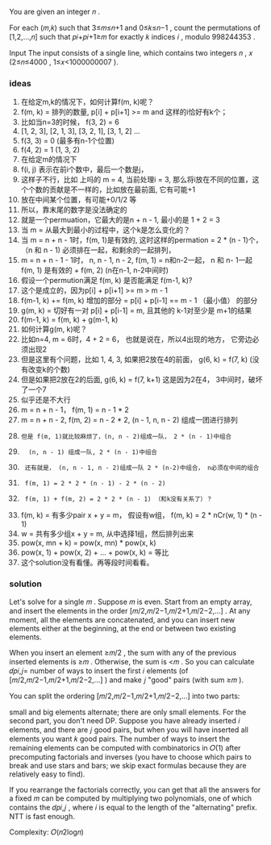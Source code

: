 You are given an integer 𝑛
.

For each (𝑚,𝑘)
 such that 3≤𝑚≤𝑛+1
 and 0≤𝑘≤𝑛−1
, count the permutations of [1,2,...,𝑛]
 such that 𝑝𝑖+𝑝𝑖+1≥𝑚
 for exactly 𝑘
 indices 𝑖
, modulo 998244353
.

Input
The input consists of a single line, which contains two integers 𝑛
, 𝑥
 (2≤𝑛≤4000
, 1≤𝑥<1000000007
).

### ideas
1. 在给定m,k的情况下，如何计算f(m, k)呢？
2. f(m, k) = 排列的数量, p[i] + p[i+1] >= m and 这样的i恰好有k个；
3. 比如当n=3的时候， f(3, 2) = 6
4. [1, 2, 3], [2, 1, 3], [3, 2, 1], [3, 1, 2] ... 
5. f(3, 3) = 0 (最多有n-1个位置) 
6. f(4, 2) = 1 (1, 3, 2)
7. 在给定m的情况下
8. f(i, j) 表示在前i个数中，最后一个数是j，
9. 这样子不行，比如 上吗的 m = 4, 当前处理i = 3, 那么将i放在不同的位置，这个个数的贡献是不一样的，比如放在最前面, 它有可能+1
10. 放在中间某个位置，有可能+0/1/2 等
11. 所以，靠末尾的数字是没法确定的
12. 就是一个permuation，它最大的是n + n - 1, 最小的是 1 + 2 = 3
13. 当 m = 从最大到最小的过程中，这个k是怎么变化的？
14. 当 m = n + n - 1时，f(m, 1)是有效的, 这时这样的permation = 2 * (n - 1)个， （n 和 n - 1) 必须排在一起，和剩余的一起排列，
15. m = n + n - 1 - 1时， n, n - 1, n - 2,   f(m, 1) = n和n-2一起， n 和 n- 1一起 f(m, 1) 是有效的 + f(m, 2) (n在n-1, n-2中间时)
16. 假设一个permution满足 f(m, k) 是否能满足 f(m-1, k)?
17. 这个是成立的，因为p[i] + p[i+1] >= m > m - 1 
18. f(m-1, k) += f(m, k) 增加的部分 = p[i] + p[i-1] == m - 1 （最小值） 的部分
19. g(m, k) = 切好有一对 p[i] + p[i-1] = m, 且其他的 k-1对至少是 m+1的结果
20. f(m-1, k) = f(m, k) + g(m-1, k)
21. 如何计算g(m, k)呢？
22. 比如n=4, m = 6时，4 + 2 = 6， 也就是说在，所以4出现的地方， 它旁边必须出现2
23. 但是这里有个问题，比如 1, 4, 3, 如果把2放在4的前面， g(6, k) = f(7, k) (没有改变k的个数)
24. 但是如果把2放在2的后面, g(6, k) = f(7, k+1) 这是因为2在4， 3中间时，破坏了一个7
25. 似乎还是不大行
26. m = n + n - 1， f(m, 1) = n - 1  * 2
27. m = n + n - 2,  f(m, 2) = n - 2  * 2, (n - 1, n, n - 2) 组成一团进行排列
28.     但是 f(m, 1)就比较麻烦了，(n, n - 2)组成一队， 2 * (n - 1)中组合
29.       (n, n - 1) 组成一队, 2 * (n - 1)中组合
30.      还有就是， (n, n - 1, n - 2)组成一队 2 * (n-2)中组合， n必须在中间的组合
31.      f(m, 1) = 2 * 2 * (n - 1) - 2 * (n - 2)
32.      f(m, 1) + f(m, 2) = 2 * 2 * (n - 1) （和k没有关系了）？
33.  f(m, k) = 有多少pair x + y = m， 假设有w组， f(m, k) = 2 * nCr(w, 1) * (n - 1)
34.  w = 共有多少组x + y = m, 从中选择1组，然后排列出来
35.  pow(x, mn + k) = pow(x, mn) * pow(x, k)
36.  pow(x, 1) + pow(x, 2) + ... + pow(x, k) = 等比
37. 这个solution没有看懂。再等段时间看看。

### solution
Let's solve for a single 𝑚
. Suppose 𝑚
 is even. Start from an empty array, and insert the elements in the order [𝑚/2,𝑚/2−1,𝑚/2+1,𝑚/2−2,…]
. At any moment, all the elements are concatenated, and you can insert new elements either at the beginning, at the end or between two existing elements.

When you insert an element ≥𝑚/2
, the sum with any of the previous inserted elements is ≥𝑚
.
Otherwise, the sum is <𝑚
.
So you can calculate 𝑑𝑝𝑖,𝑗=
 number of ways to insert the first 𝑖
 elements (of [𝑚/2,𝑚/2−1,𝑚/2+1,𝑚/2−2,…]
) and make 𝑗
 "good" pairs (with sum ≥𝑚
).

You can split the ordering [𝑚/2,𝑚/2−1,𝑚/2+1,𝑚/2−2,…]
 into two parts:

small and big elements alternate;
there are only small elements.
For the second part, you don't need DP. Suppose you have already inserted 𝑖
 elements, and there are 𝑗
 good pairs, but when you will have inserted all elements you want 𝑘
 good pairs. The number of ways to insert the remaining elements can be computed with combinatorics in 𝑂(1)
 after precomputing factorials and inverses (you have to choose which pairs to break and use stars and bars; we skip exact formulas because they are relatively easy to find).

If you rearrange the factorials correctly, you can get that all the answers for a fixed 𝑚
 can be computed by multiplying two polynomials, one of which contains the 𝑑𝑝𝑖,𝑗
, where 𝑖
 is equal to the length of the "alternating" prefix. NTT is fast enough.

Complexity: 𝑂(𝑛2log𝑛)